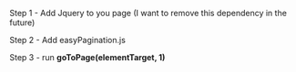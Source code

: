 Step 1 - Add Jquery to you page (I want to remove this dependency in the future)

Step 2 - Add easyPagination.js

Step 3 - run **goToPage(elementTarget, 1)**
